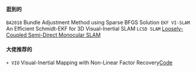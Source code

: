 #### 逛到的
`BA2018` Bundle Adjustment Method using Sparse BFGS Solution
`EKF VI-SLAM` An Efficient Schmidt-EKF for 3D Visual-Inertial SLAM
`LCSD SLAM` [Loosely-Coupled Semi-Direct Monocular SLAM](https://github.com/sunghoon031/LCSD_SLAM)
#### 大佬推荐的
`+ VIO` Visual-Inertial Mapping with Non-Linear Factor Recovery[Code](https://github.com/VladyslavUsenko/basalt-mirror)
